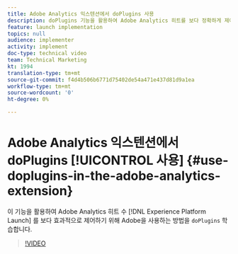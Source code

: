 ```yaml
---
title: Adobe Analytics 익스텐션에서 doPlugins 사용
description: doPlugins 기능을 활용하여 Adobe Analytics 히트를 보다 정확하게 제어할 수 있도록 Experience Platform Launch을 사용하는 방법을 학습할 수 있습니다.
feature: launch implementation
topics: null
audience: implementer
activity: implement
doc-type: technical video
team: Technical Marketing
kt: 1994
translation-type: tm+mt
source-git-commit: f4d4b506b6771d75402de54a471e437d81d9a1ea
workflow-type: tm+mt
source-wordcount: '0'
ht-degree: 0%

---
```



# Adobe Analytics 익스텐션에서 doPlugins [!UICONTROL 사용] {#use-doplugins-in-the-adobe-analytics-extension}

이 기능을 활용하여 Adobe Analytics 히트 수 [!DNL Experience Platform Launch] 를 보다 효과적으로 제어하기 위해 Adobe을 사용하는 방법을 `doPlugins` 학습합니다.

>[!VIDEO](https://video.tv.adobe.com/v/25171?quality=12)
